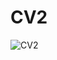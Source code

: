 # CV2
![CV2](https://user-images.githubusercontent.com/86944863/181872317-390a75e5-6de1-4e73-9f01-43d74b7970a4.jpg)
